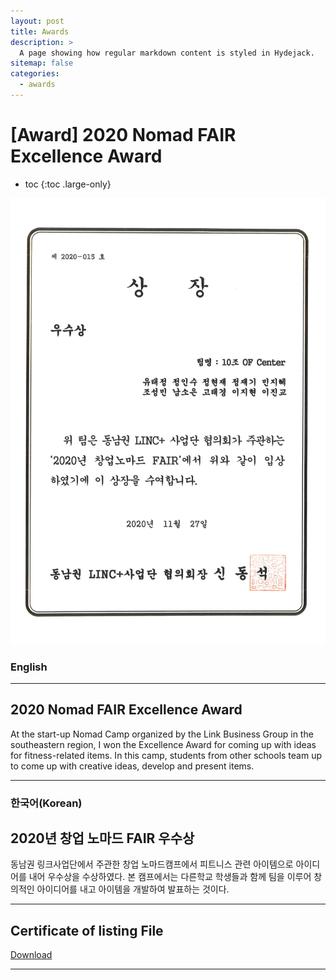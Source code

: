 ```yaml
---
layout: post
title: Awards
description: >
  A page showing how regular markdown content is styled in Hydejack.
sitemap: false
categories:
  - awards
---
```


# [Award] 2020 Nomad FAIR Excellence Award 

* toc
{:toc .large-only}

![screenshot](/assets/img/blog/example-content-nomard.png)

### English
---
## 2020 Nomad FAIR Excellence Award
 At the start-up Nomad Camp organized by the Link Business Group in the southeastern region, I won the Excellence Award for coming up with ideas for fitness-related items. In this camp, students from other schools team up to come up with creative ideas, develop and present items.
  
---

### 한국어(Korean)
## 2020년 창업 노마드 FAIR 우수상
  
  동남권 링크사업단에서 주관한 창업 노마드캠프에서 피트니스 관련 아이템으로 아이디어를 내어 우수상을 수상하였다.
  본 캠프에서는 다른학교 학생들과 함께 팀을 이루어 창의적인 아이디어를 내고 아이템을 개발하여 발표하는 것이다.

---

## Certificate of listing File
[Download](https://bit.ly/3mihIQ2)

---